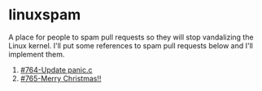 # linuxspam
A place for people to spam pull requests so they will stop vandalizing the Linux kernel. I'll put some references to spam pull requests below and I'll implement them.
1. [#764-Update panic.c](https://github.com/torvalds/linux/pull/764)
2. [#765-Merry Christmas!!](https://github.com/torvalds/linux/pull/765)
